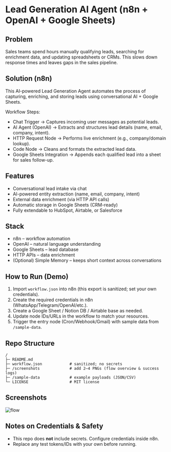 # Lead Generation AI Agent (n8n + OpenAI + Google Sheets)

## Problem

Sales teams spend hours manually qualifying leads, searching for enrichment data, and updating spreadsheets or CRMs. This slows down response times and leaves gaps in the sales pipeline.

## Solution (n8n)

This AI-powered Lead Generation Agent automates the process of capturing, enriching, and storing leads using conversational AI + Google Sheets.

Workflow Steps:

- Chat Trigger → Captures incoming user messages as potential leads.
- AI Agent (OpenAI) → Extracts and structures lead details (name, email, company, intent).
- HTTP Request Node → Performs live enrichment (e.g., company/domain lookup).
- Code Node → Cleans and formats the extracted lead data.
- Google Sheets Integration → Appends each qualified lead into a sheet for sales follow-up.

## Features

- Conversational lead intake via chat
- AI-powered entity extraction (name, email, company, intent)
- External data enrichment (via HTTP API calls)
- Automatic storage in Google Sheets (CRM-ready)
- Fully extendable to HubSpot, Airtable, or Salesforce

## Stack

* n8n – workflow automation
* OpenAI – natural language understanding
* Google Sheets – lead database
* HTTP APIs – data enrichment
* (Optional) Simple Memory – keeps short context across conversations

## How to Run (Demo)

1. Import `workflow.json` into n8n (this export is sanitized; set your own credentials).
2. Create the required credentials in n8n (WhatsApp/Telegram/OpenAI/etc.).
3. Create a Google Sheet / Notion DB / Airtable base as needed.
4. Update node IDs/URLs in the workflow to match your resources.
5. Trigger the entry node (Cron/Webhook/Gmail) with sample data from `/sample-data`.

## Repo Structure
```
/
├─ README.md
├─ workflow.json            # sanitized; no secrets
├─ /screenshots             # add 2–4 PNGs (flow overview & success logs)
├─ /sample-data             # example payloads (JSON/CSV)
└─ LICENSE                  # MIT license
```

## Screenshots
![flow](screenshots/flow-overview.png)

## Notes on Credentials & Safety
- This repo does **not** include secrets. Configure credentials inside n8n.
- Replace any test tokens/IDs with your own before running.
